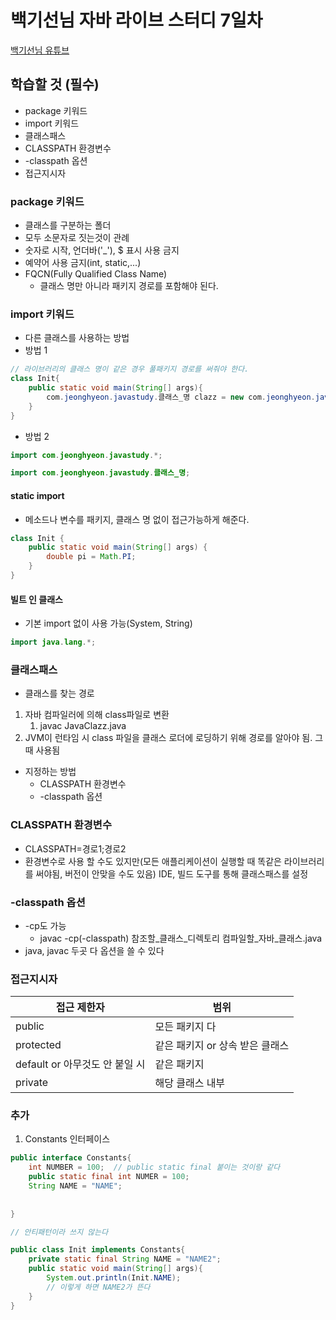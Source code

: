 # 백기선님 자바 라이브 스터디 7일차

[백기선님 유튜브](https://www.youtube.com/watch?v=peEXNN-oob4&list=PLfI752FpVCS96fSsQe2E3HzYTgdmbz6LU)

## 학습할 것 (필수)
* package 키워드
* import 키워드
* 클래스패스
* CLASSPATH 환경변수
* -classpath 옵션
* 접근지시자

### package 키워드

* 클래스를 구분하는 폴더
* 모두 소문자로 짓는것이 관례
* 숫자로 시작, 언더바('_'), $ 표시 사용 금지
* 예약어 사용 금지(int, static,...)
* FQCN(Fully Qualified Class Name)
  * 클래스 명만 아니라 패키지 경로를 포함해야 된다.


### import 키워드
* 다른 클래스를 사용하는 방법
* 방법 1 
```java
// 라이브러리의 클래스 명이 같은 경우 풀패키지 경로를 써줘야 한다.
class Init{
    public static void main(String[] args){
        com.jeonghyeon.javastudy.클래스_명 clazz = new com.jeonghyeon.javastudy.클래스_명; 
    }
}
```
* 방법 2
```java
import com.jeonghyeon.javastudy.*;

import com.jeonghyeon.javastudy.클래스_명;
```

#### static import
* 메소드나 변수를 패키지, 클래스 명 없이 접근가능하게 해준다.

```java
class Init {
    public static void main(String[] args) {
        double pi = Math.PI;
    }
}

```
#### 빌트 인 클래스
* 기본 import 없이 사용 가능(System, String)
```java
import java.lang.*;


```
### 클래스패스
* 클래스를 찾는 경로
1. 자바 컴파일러에 의해 class파일로 변환
   1. javac JavaClazz.java
2. JVM이 런타임 시 class 파일을 클래스 로더에 로딩하기 위해 경로를 알아야 됨. 그때 사용됨

* 지정하는 방법
  * CLASSPATH 환경변수
  * -classpath 옵션
### CLASSPATH 환경변수

* CLASSPATH=경로1;경로2
* 환경변수로 사용 할 수도 있지만(모든 애플리케이션이 실행할 때 똑같은 라이브러리를 써야됨, 버전이 안맞을 수도 있음) IDE, 빌드 도구를 통해 클래스패스를 설정

### -classpath 옵션
* -cp도 가능
  * javac -cp(-classpath) 참조할_클래스_디렉토리 컴파일할_자바_클래스.java  
* java, javac 두곳 다 옵션을 쓸 수 있다
### 접근지시자
| 접근 제한자                 |범위|
|------------------------|---|
| public                 |모든 패키지 다|
| protected              | 같은 패키지 or 상속 받은 클래스|
| default or 아무것도 안 붙일 시 | 같은 패키지|
|private|해당 클래스 내부|


### 추가
1. Constants 인터페이스
```java
public interface Constants{
    int NUMBER = 100;  // public static final 붙이는 것이랑 같다
    public static final int NUMER = 100;
    String NAME = "NAME";
    
    
}

// 안티패턴이라 쓰지 않는다

public class Init implements Constants{
    private static final String NAME = "NAME2";
    public static void main(String[] args){
        System.out.println(Init.NAME);
        // 이렇게 하면 NAME2가 뜬다
    }
}
```